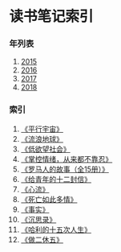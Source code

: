 读书笔记索引
====================

### 年列表
1. [2015](2015/README2015.md)
2. [2016](2016/README2016.md)
3. [2017](2017/README2017.md)
4. [2018](2018/README2018.md)


### 索引
1. [《平行宇宙》](rn2019_001.md)
2. [《流浪地球》](rn2019_002.md)
3. [《低欲望社会》](rn2019_003.md)
4. [《掌控情绪，从来都不靠忍》](rn2019_004.md)
5. [《罗马人的故事（全15册）》](rn2019_005.md)
6. [《给青年的十二封信》](rn2019_006.md)
7. [《心流》](rn2019_007.md)
8. [《死亡如此多情》](rn2019_008.md)
9. [《事实》](rn2019_009.md)
10. [《沉思录》](rn2019_010.md)
11. [《哈利的十五次人生》](rn2019_011.md)
12. [《做二休五》](rn2019_012.md)



